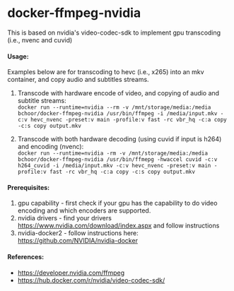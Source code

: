 # docker-ffmpeg-nvidia
This is based on nvidia's video-codec-sdk to implement gpu transcoding (i.e., nvenc and cuvid)

#### Usage:
Examples below are for transcoding to hevc (i.e., x265) into an mkv container, and copy audio and subtitles streams.
1. Transcode with hardware encode of video, and copying of audio and subtitle streams:  
`docker run --runtime=nvidia --rm -v /mnt/storage/media:/media bchoor/docker-ffmpeg-nvidia /usr/bin/ffmpeg -i /media/input.mkv -c:v hevc_nvenc -preset:v main -profile:v fast -rc vbr_hq -c:a copy -c:s copy output.mkv`

2. Transcode with both hardware decoding (using cuvid if input is h264) and encoding (nvenc):  
`docker run --runtime=nvidia -rm -v /mnt/storage/media:/media bchoor/docker-ffmpeg-nvidia /usr/bin/ffmepg -hwaccel cuvid -c:v h264_cuvid -i /media/input.mkv -c:v hevc_nvenc -preset:v main -profile:v fast -rc vbr_hq -c:a copy -c:s copy output.mkv`

#### Prerequisites:
1. gpu capability - first check if your gpu has the capability to do video encoding and which encoders are supported.
2. nvidia drivers - find your drivers https://www.nvidia.com/download/index.aspx and follow instructions 
3. nvidia-docker2 - follow instructions here: https://github.com/NVIDIA/nvidia-docker

#### References:
* https://developer.nvidia.com/ffmpeg
* https://hub.docker.com/r/nvidia/video-codec-sdk/

